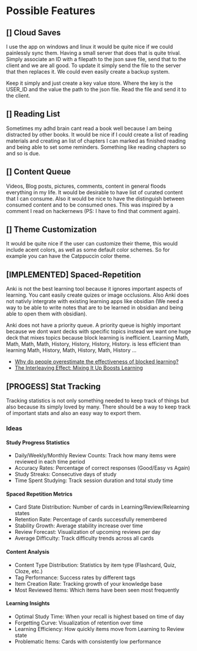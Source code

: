 # Possible Features

## [] Cloud Saves

I use the app on windows and linux it would be quite nice if we could painlessly sync them. Having a small server that does that is quite trival. Simply associate an ID with a filepath to the json save file, send that to the client and we are all good. To update it simply send the file to the server that then replaces it. We could even easily create a backup system.

Keep it simply and just create a key value store. Where the key is the USER_ID and the value the path to the json file. Read the file and send it to the client.

## [] Reading List

Sometimes my adhd brain cant read a book well because I am being distracted by other books. It would be nice if I could create a list of reading materials and creating an list of chapters I can marked as finished reading and being able to set some reminders. Something like reading chapters so and so is due.

## [] Content Queue

Videos, Blog posts, pictures, comments, content in general floods everything in my life. It would be desirable to have list of curated content that I can consume. Also it would be nice to have the distinguish between consumed content and to be consumed ones. This was inspired by a comment I read on hackernews (PS: I have to find that comment again).

## [] Theme Customization

It would be quite nice if the user can customize their theme, this would include acent colors, as well as some default color schemes. So for example you can have the Catppuccin color theme.

## [IMPLEMENTED] Spaced-Repetition

Anki is not the best learning tool because it ignores important aspects of learning. You cant easily create quizes or image occlusions. Also Anki does not nativly intergrate with existing learning apps like obsidian (We need a way to be able to write notes that are to be learned in obsidian and being able to open them with obsidian).

Anki does not have a priority queue. A priority queue is highly important because we dont want decks with specific topics instead we want one huge deck that mixes topics because block learning is inefficient. Learning Math, Math, Math, Math, History, History, History, History. is less efficient than learning Math, History, Math, History, Math, History ...

- [Why do people overestimate the effectiveness of blocked learning?](https://link.springer.com/article/10.3758/s13423-022-02225-7)
- [The Interleaving Effect: Mixing It Up Boosts Learning](https://www.scientificamerican.com/article/the-interleaving-effect-mixing-it-up-boosts-learning/#:~:text=With%20blocking%2C%20a%20single%20strategy,them%20into%20short%2Dterm%20memory.)

## [PROGESS] Stat Tracking

Tracking statistics is not only something needed to keep track of things but also because its simply loved by many. There should be a way to keep track of important stats and also an easy way to export them.

### Ideas

#### Study Progress Statistics

- Daily/Weekly/Monthly Review Counts: Track how many items were reviewed in each time period
- Accuracy Rates: Percentage of correct responses (Good/Easy vs Again)
- Study Streaks: Consecutive days of study
- Time Spent Studying: Track session duration and total study time

#### Spaced Repetition Metrics

- Card State Distribution: Number of cards in Learning/Review/Relearning states
- Retention Rate: Percentage of cards successfully remembered
- Stability Growth: Average stability increase over time
- Review Forecast: Visualization of upcoming reviews per day
- Average Difficulty: Track difficulty trends across all cards

#### Content Analysis

- Content Type Distribution: Statistics by item type (Flashcard, Quiz, Cloze, etc.)
- Tag Performance: Success rates by different tags
- Item Creation Rate: Tracking growth of your knowledge base
- Most Reviewed Items: Which items have been seen most frequently

#### Learning Insights

- Optimal Study Time: When your recall is highest based on time of day
- Forgetting Curve: Visualization of retention over time
- Learning Efficiency: How quickly items move from Learning to Review state
- Problematic Items: Cards with consistently low performance
